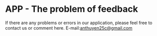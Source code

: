 # APP - The problem of feedback

If there are any problems or errors in our application, please feel free to contact us or comment here. E-mail:anthuyen25c@gmail.com
